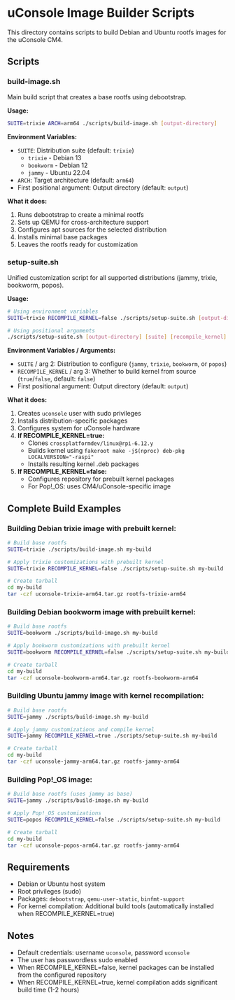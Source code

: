 # uConsole Image Builder Scripts

This directory contains scripts to build Debian and Ubuntu rootfs images for the uConsole CM4.

## Scripts

### build-image.sh

Main build script that creates a base rootfs using debootstrap.

**Usage:**
```bash
SUITE=trixie ARCH=arm64 ./scripts/build-image.sh [output-directory]
```

**Environment Variables:**
- `SUITE`: Distribution suite (default: `trixie`)
  - `trixie` - Debian 13
  - `bookworm` - Debian 12
  - `jammy` - Ubuntu 22.04
- `ARCH`: Target architecture (default: `arm64`)
- First positional argument: Output directory (default: `output`)

**What it does:**
1. Runs debootstrap to create a minimal rootfs
2. Sets up QEMU for cross-architecture support
3. Configures apt sources for the selected distribution
4. Installs minimal base packages
5. Leaves the rootfs ready for customization

### setup-suite.sh

Unified customization script for all supported distributions (jammy, trixie, bookworm, popos).

**Usage:**
```bash
# Using environment variables
SUITE=trixie RECOMPILE_KERNEL=false ./scripts/setup-suite.sh [output-directory]

# Using positional arguments
./scripts/setup-suite.sh [output-directory] [suite] [recompile_kernel]
```

**Environment Variables / Arguments:**
- `SUITE` / arg 2: Distribution to configure (`jammy`, `trixie`, `bookworm`, or `popos`)
- `RECOMPILE_KERNEL` / arg 3: Whether to build kernel from source (`true`/`false`, default: `false`)
- First positional argument: Output directory (default: `output`)

**What it does:**
1. Creates `uconsole` user with sudo privileges
2. Installs distribution-specific packages
3. Configures system for uConsole hardware
4. **If RECOMPILE_KERNEL=true:**
   - Clones `crossplatformdev/linux@rpi-6.12.y`
   - Builds kernel using `fakeroot make -j$(nproc) deb-pkg LOCALVERSION="-raspi"`
   - Installs resulting kernel .deb packages
5. **If RECOMPILE_KERNEL=false:**
   - Configures repository for prebuilt kernel packages
   - For Pop!_OS: uses CM4/uConsole-specific image

## Complete Build Examples

### Building Debian trixie image with prebuilt kernel:
```bash
# Build base rootfs
SUITE=trixie ./scripts/build-image.sh my-build

# Apply trixie customizations with prebuilt kernel
SUITE=trixie RECOMPILE_KERNEL=false ./scripts/setup-suite.sh my-build

# Create tarball
cd my-build
tar -czf uconsole-trixie-arm64.tar.gz rootfs-trixie-arm64
```

### Building Debian bookworm image with prebuilt kernel:
```bash
# Build base rootfs
SUITE=bookworm ./scripts/build-image.sh my-build

# Apply bookworm customizations with prebuilt kernel
SUITE=bookworm RECOMPILE_KERNEL=false ./scripts/setup-suite.sh my-build

# Create tarball
cd my-build
tar -czf uconsole-bookworm-arm64.tar.gz rootfs-bookworm-arm64
```

### Building Ubuntu jammy image with kernel recompilation:
```bash
# Build base rootfs
SUITE=jammy ./scripts/build-image.sh my-build

# Apply jammy customizations and compile kernel
SUITE=jammy RECOMPILE_KERNEL=true ./scripts/setup-suite.sh my-build

# Create tarball
cd my-build
tar -czf uconsole-jammy-arm64.tar.gz rootfs-jammy-arm64
```

### Building Pop!_OS image:
```bash
# Build base rootfs (uses jammy as base)
SUITE=jammy ./scripts/build-image.sh my-build

# Apply Pop!_OS customizations
SUITE=popos RECOMPILE_KERNEL=false ./scripts/setup-suite.sh my-build

# Create tarball
cd my-build
tar -czf uconsole-popos-arm64.tar.gz rootfs-jammy-arm64
```

## Requirements

- Debian or Ubuntu host system
- Root privileges (sudo)
- Packages: `debootstrap`, `qemu-user-static`, `binfmt-support`
- For kernel compilation: Additional build tools (automatically installed when RECOMPILE_KERNEL=true)

## Notes

- Default credentials: username `uconsole`, password `uconsole`
- The user has passwordless sudo enabled
- When RECOMPILE_KERNEL=false, kernel packages can be installed from the configured repository
- When RECOMPILE_KERNEL=true, kernel compilation adds significant build time (1-2 hours)
